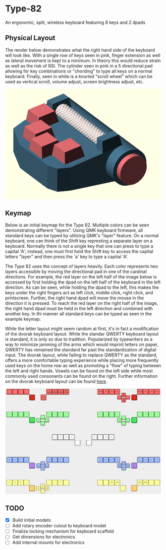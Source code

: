 # Type-82
An ergonomic, split, wireless keyboard featuring 8 keys and 2 dpads

## Physical Layout
The render below demonstrates what the right hand side of the keyboard will look like. With a single row of keys seen in pink, finger extension as well as lateral movement is kept to a minimum. In theory this would reduce strain as well as the risk of RSI. The cylinder seen in pink in a 5 directional pad allowing for key combinations or "chording" to type all keys on a normal keyboard. Finally, seen in white is a knurled "scroll wheel" which can be used as vertical scroll, volume adjust, screen brightness adjust, etc.

![Right Half](./images/right-hand.png)

## Keymap
Below is an initial keymap for the Type 82. Multiple colors can be seen demonstrating different "layers". Using QMK keyboard firmware, all standard keys can be typed by utilizing QMK's "layer" feature. On a normal keyboard, one can think of the Shift key represting a separate layer on a keyboard. Normally there is not a single key that one can press to type a capital 'A'; instead, one must first hold the Shift key to access the capital letters "layer" and then press the 'a' key to type a capital 'A'. 

The Type 82 uses the concept of layers heavily. Each color represents two layers accessible by moving the directional pad in one of the cardinal directions. For example, the red layer on the left half of the image below is accessed by first holding the dpad on the left half of the keyboard in the left direction. As can be seen, while holding the dpad to the left, this makes the keys under the right fingers act as left click, middle click, right click, and printscreen. Further, the right hand dpad will move the mouse in the direction it is pressed. To reach the red layer on the right half of the image, the right hand dpad must be held in the left direction and combined with another key. In thi manner all standard keys can be typed as seen in the example keymap.

While the letter layout might seem random at first, it's in fact a modification of the dvorak keyboard layout. While the standar QWERTY keyboard layout is standard, it is only so due to tradition. Popularized by typewriters as a way to minimize jamming of the arms which would imprint letters on paper, QWERTY has remained the standard far past the standardization of digital input. The dvorak layout, while failing to replace QWERTY as the standard, offers a more comfortable typing experience while placing more frequently used keys on the home row as well as promoting a "flow" of typing between the left and right hands. Vowels can be found on the left side while most commonly used consonants can be found on the right. Further information on the dvorak keyboard layout can be found [here](https://en.wikipedia.org/wiki/Dvorak_keyboard_layout).

![Type 82 Key Layout](./images/keymap.png)

## TODO
- [x] Build initial models
- [ ] Add rotary encoder cutout to keyboard model
- [ ] Finalize locking mechanism for keyboard scaffold
- [ ] Get dimensions for electronics
- [ ] Add internal mounts for electronics
